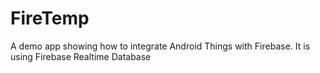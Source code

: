 # FireTemp
A demo app showing how to integrate Android Things with Firebase. It is using Firebase Realtime Database
